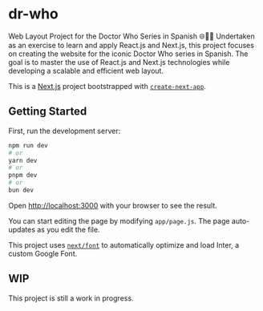 # dr-who

Web Layout Project for the Doctor Who Series in Spanish 🌐👩‍💻 Undertaken as an exercise to learn and apply React.js and Next.js, this project focuses on creating the website for the iconic Doctor Who series in Spanish. The goal is to master the use of React.js and Next.js technologies while developing a scalable and efficient web layout.

This is a [Next.js](https://nextjs.org/) project bootstrapped with [`create-next-app`](https://github.com/vercel/next.js/tree/canary/packages/create-next-app).

## Getting Started

First, run the development server:

```bash
npm run dev
# or
yarn dev
# or
pnpm dev
# or
bun dev
```

Open [http://localhost:3000](http://localhost:3000) with your browser to see the result.

You can start editing the page by modifying `app/page.js`. The page auto-updates as you edit the file.

This project uses [`next/font`](https://nextjs.org/docs/basic-features/font-optimization) to automatically optimize and load Inter, a custom Google Font.

## WIP

This project is still a work in progress.
